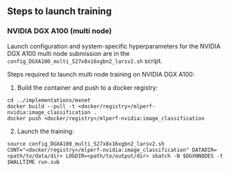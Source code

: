 ## Steps to launch training

### NVIDIA DGX A100 (multi node)

Launch configuration and system-specific hyperparameters for the NVIDIA DGX A100
multi node submission are in the `config_DGXA100_multi_527x8x16xgbn2_larsv2.sh` script.

Steps required to launch multi node training on NVIDIA DGX A100:

1. Build the container and push to a docker registry:

```
cd ../implementations/mxnet
docker build --pull -t <docker/registry>/mlperf-nvidia:image_classification .
docker push <docker/registry>/mlperf-nvidia:image_classification
```

2. Launch the training:

```
source config_DGXA100_multi_527x8x16xgbn2_larsv2.sh
CONT="<docker/registry>/mlperf-nvidia:image_classification" DATADIR=<path/to/data/dir> LOGDIR=<path/to/output/dir> sbatch -N $DGXNNODES -t $WALLTIME run.sub
```
